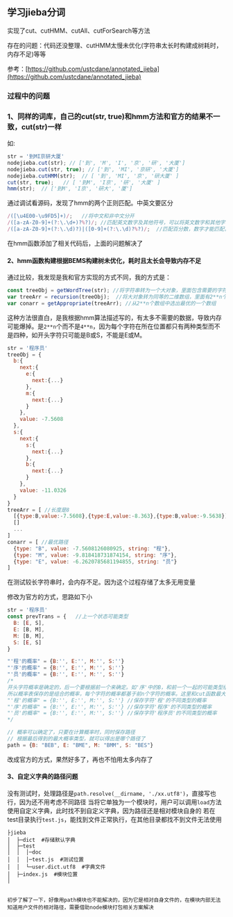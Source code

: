 ## 学习jieba分词

实现了cut、cutHMM、cutAll、cutForSearch等方法


存在的问题：代码还没整理、cutHMM太慢未优化(字符串太长时构建成树耗时，内存不足)等等

参考：[https://github.com/ustcdane/annotated_jieba](https://github.com/ustcdane/annotated_jieba)

### 过程中的问题

### 1、同样的词库，自己的cut(str, true)和hmm方法和官方的结果不一致，cut(str)一样

如: 
```js
str = '到MI京研大厦'
nodejieba.cut(str); // ['到', 'M', 'I', '京', '研', '大厦']
nodejieba.cut(str, true); // ['到', 'MI', '京研', '大厦']
nodejieba.cutHMM(str);  // [ '到', 'MI', '京', '研大厦' ]
cut(str, true);   // [ '到M', 'I京', '研', '大厦' ]
hmm(str);  // ['到M', 'I京', '研大', '厦']
```

通过调试看源码，发现了hmm的两个正则匹配。中英文要区分
```js
/([\u4E00-\u9FD5]+)/;   //将中文和非中文分开
/([a-zA-Z0-9]+(?:\.\d+)?%?)/; //匹配英文数字及其他符号，可以将英文数字和其他字符分开，后面的%符号挺奇怪的，是想匹配百分数吗
/([a-zA-Z0-9]+(?:\.\d)?)|([0-9]+(?:\.\d)?%?)/;  //匹配百分数，数字才能匹配百分号
```
在hmm函数添加了相关代码后，上面的问题解决了

#### 2、hmm函数构建根据BEMS构建树未优化，耗时且太长会导致内存不足

通过比较，我发现是我和官方实现的方式不同，我的方式是：

```js
const treeObj = getWordTree(str); //将字符串转为一个大对象，里面包含需要的字符节点相关数据
var treeArr = recursion(treeObj);  //将大对象转为同等的二维数组，里面有2**n个数组，也就是2**n个不同路径
var conarr = getAppropriate(treeArr); //从2**n个数组中选出最优的一个数组
```

这种方法很直白，是我根据hmm算法描述写的，有太多不需要的数据，导致内存可能爆掉。是`2**n`个而不是`4**n`，因为每个字符在所在位置都只有两种类型而不是四种，如开头字符只可能是B或S，不能是E或M。

```js
str = '程序员'
treeObj = {
  b:{
    next:{
      e:{
        next:{...}
      },
      m:{
        next:{...}
      }
    },
    value: -7.5608
  },
  s:{
    next:{
      s:{
        next:{...}
      },
      b:{
        next:{...}
      }
    },
    value: -11.0326
  }
}
treeArr = [ //长度是8
  [{type:B,value:-7.5608},{type:E,value:-8.363},{type:B,value:-9.5638}],
  []
  ...
]
conarr = [ //最优路径
  {type: "B", value: -7.5608126080925, string: "程"},
  {type: "M", value: -9.818418731874154, string: "序"},
  {type: "E", value: -6.2620785681194855, string: "员"}
]

```
在测试较长字符串时，会内存不足。因为这个过程存储了太多无用变量

修改为官方的方式，思路如下小

```js
str = '程序员'
const prevTrans = {   //上一个状态可能类型
  B: [E, S],
  E: [B, M],
  M: [B, M],
  S: [E, S]
}

"'程'的概率" = {B:'', E:'', M:'', S:''}
"'序'的概率" = {B:'', E:'', M:'', S:''}
"'员'的概率" = {B:'', E:'', M:'', S:''}
/*
开头字符概率是确定的，后一个要根据前一个来确定。如'序'中的B，和前一个一起的可能类型组合是：EB或SB，则选择计算两种的较高概率的一种。
所以概率表保存的是组合的概率，每个字符的概率都基于前n个字符的概率。这里和cut函数最大切分组合类似，只是那里是从后往前，这里是从前往后的
"'程'的概率" = {B:'', E:'', M:'', S:''} //保存字符'程'的不同类型的概率
"'序'的概率" = {B:'', E:'', M:'', S:''} //保存字符'程序'的不同类型的概率
"'员'的概率" = {B:'', E:'', M:'', S:''} //保存字符'程序员'的不同类型的概率
*/

// 概率可以确定了，只要在计算概率时，同时保存路径
// 根据最后得到的最大概率类型，就可以得出是哪个路径了
path = {B: "BEB", E: "BME", M: "BMM", S: "BES"}

```

改成官方的方式，果然好多了，再也不怕用太多内存了

#### 3、自定义字典的路径问题

没有测试时，处理路径是`path.resolve(__dirname, './xx.utf8')`，直接写也行，因为还不用考虑不同路径
当将它单独为一个模块时，用户可以调用`load`方法使用自定义字典，此时找不到自定义字典，因为路径还是相对模块自身的
若在test目录执行`test.js`，能找到文件正常执行，在其他目录都找不到文件无法使用

```
├jieba
│  ├─dict  #存储默认字典
│  ├─test
│  │  │─doc
│  │  │─test.js  #测试位置
│  │  └─user.dict.utf8  #字典文件
│  ├─index.js  #模块位置
│


初步了解了一下，好像用path模块也不能解决的，因为它是相对自身文件的，在模块内部无法知道用户文件的相对路径，需要借助node模块打包相关方案解决




```

